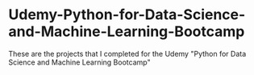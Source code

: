 # Udemy-Python-for-Data-Science-and-Machine-Learning-Bootcamp
These are the projects that I completed for the Udemy "Python for Data Science and Machine Learning Bootcamp"
